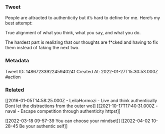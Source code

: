 ### Tweet
People are attracted to authenticity but it’s hard to define for me. Here’s my best attempt:

True alignment of what you think, what you say, and what you do.

The hardest part is realizing that our thoughts are f*cked and having to fix them instead of faking the next two.

### Metadata
Tweet ID: 1486723392245940241
Created At: 2022-01-27T15:30:53.000Z
#action

### Related
[[2016-01-05T14:58:25.000Z - LeilaHormozi - Live and think authentically Dont let the distractions from the outer wo]]
[[2021-10-17T17:40:31.000Z - naval - Escape competition through authenticity httpst]]

[[2022-03-18 09-57-39 You can choose your mindset]]
[[2022-04-02 10-28-45 Be your authentic self]]

